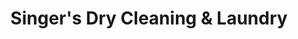 ---
title: "Singer's Dry Cleaning & Laundry"
url: /denver/singers-dry-cleaning-und-laundry/
shop: Wäscherei
---